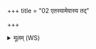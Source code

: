 +++
title = "02 एतस्यामेवास्य तद्"

+++
<details><summary>मूलम् (WS)</summary>

एतस्यामेवास्य तद् देवतायां हुतमिष्टं भवति य एवं वेद ॥ ३ ॥
</details>